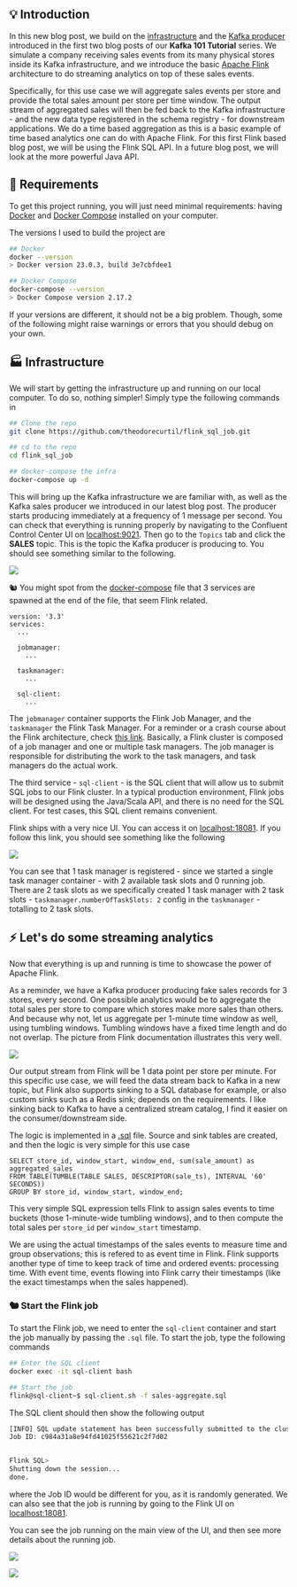 ## :bulb: Introduction

In this new blog post, we build on the [infrastructure](https://github.com/theodorecurtil/kafka_101) and the [Kafka producer](https://github.com/theodorecurtil/kafka_sales_producer) introduced in the first two blog posts of our **Kafka 101 Tutorial** series. We simulate a company receiving sales events from its many physical stores inside its Kafka infrastructure, and we introduce the basic [Apache Flink](https://flink.apache.org/) architecture to do streaming analytics on top of these sales events.

Specifically, for this use case we will aggregate sales events per store and provide the total sales amount per store per time window. The output stream of aggregated sales will then be fed back to the Kafka infrastructure - and the new data type registered in the schema registry - for downstream applications. We do a time based aggregation as this is a basic example of time based analytics one can do with Apache Flink. For this first Flink based blog post, we will be using the Flink SQL API. In a future blog post, we will look at the more powerful Java API.

## :whale2: Requirements

To get this project running, you will just need minimal requirements: having [Docker](https://www.docker.com/) and [Docker Compose](https://docs.docker.com/compose/) installed on your computer.

The versions I used to build the project are

```bash
## Docker
docker --version
> Docker version 23.0.3, build 3e7cbfdee1

## Docker Compose
docker-compose --version
> Docker Compose version 2.17.2
```

If your versions are different, it should not be a big problem. Though, some of the following might raise warnings or errors that you should debug on your own.

## :factory: Infrastructure

We will start by getting the infrastructure up and running on our local computer. To do so, nothing simpler! Simply type the following commands in

```bash
## Clone the repo
git clone https://github.com/theodorecurtil/flink_sql_job.git

## cd to the repo
cd flink_sql_job

## docker-compose the infra
docker-compose up -d
```

This will bring up the Kafka infrastructure we are familiar with, as well as the Kafka sales producer we introduced in our latest blog post. The producer starts producing immediately at a frequency of 1 message per second. You can check that everything is running properly by navigating to the Confluent Control Center UI on [localhost:9021](http://localhost:9021/clusters). Then go to the `Topics` tab and click the **SALES** topic. This is the topic the Kafka producer is producing to. You should see something similar to the following.

![](./pictures/topic-sales.png)

:chipmunk: You might spot from the [docker-compose](https://github.com/theodorecurtil/flink_sql_job/blob/main/docker-compose.yaml) file that 3 services are spawned at the end of the file, that seem Flink related.

```console
version: '3.3'
services:
  ...
    
  jobmanager:
    ...

  taskmanager:
    ...

  sql-client:
    ...
```

The `jobmanager` container supports the Flink Job Manager, and the `taskmanager` the Flink Task Manager. For a reminder or a crash course about the Flink architecture, check [this link](https://nightlies.apache.org/flink/flink-docs-master/docs/concepts/flink-architecture/). Basically, a Flink cluster is composed of a job manager and one or multiple task managers. The job manager is responsible for distributing the work to the task managers, and task managers do the actual work.

The third service - `sql-client` - is the SQL client that will allow us to submit SQL jobs to our Flink cluster. In a typical production environment, Flink jobs will be designed using the Java/Scala API, and there is no need for the SQL client. For test cases, this SQL client remains convenient.

Flink ships with a very nice UI. You can access it on [localhost:18081](http://localhost:18081/#/overview). If you follow this link, you should see something like the following

![](./pictures/flink-ui.png)

You can see that 1 task manager is registered - since we started a single task manager container - with 2 available task slots and 0 running job. There are 2 task slots as we specifically created 1 task manager with 2 task slots - `taskmanager.numberOfTaskSlots: 2` config in the `taskmanager` - totalling to 2 task slots.

## :zap: Let's do some streaming analytics

Now that everything is up and running is time to showcase the power of Apache Flink.

As a reminder, we have a Kafka producer producing fake sales records for 3 stores, every second. One possible analytics would be to aggregate the total sales per store to compare which stores make more sales than others. And because why not, let us aggregate per 1-minute time window as well, using tumbling windows. Tumbling windows have a fixed time length and do not overlap. The picture from Flink documentation illustrates this very well.

![](https://nightlies.apache.org/flink/flink-docs-master/fig/tumbling-windows.svg)

Our output stream from Flink will be 1 data point per store per minute. For this specific use case, we will feed the data stream back to Kafka in a new topic, but Flink also supports sinking to a SQL database for example, or also custom sinks such as a Redis sink; depends on the requirements. I like sinking back to Kafka to have a centralized stream catalog, I find it easier on the consumer/downstream side.

The logic is implemented in a [.sql](https://github.com/theodorecurtil/flink_sql_job/blob/main/sql-jobs/sales-aggregate.sql) file. Source and sink tables are created, and then the logic is very simple for this use case

```console
SELECT store_id, window_start, window_end, sum(sale_amount) as aggregated_sales
FROM TABLE(TUMBLE(TABLE SALES, DESCRIPTOR(sale_ts), INTERVAL '60' SECONDS))
GROUP BY store_id, window_start, window_end;
```

This very simple SQL expression tells Flink to assign sales events to time buckets (those 1-minute-wide tumbling windows), and to then compute the total sales per `store_id` per `window_start` timestamp.

We are using the actual timestamps of the sales events to measure time and group observations; this is refered to as event time in Flink. Flink supports another type of time to keep track of time and ordered events: processing time. With event time, events flowing into Flink carry their timestamps (like the exact timestamps when the sales happened).

### :chipmunk: Start the Flink job

To start the Flink job, we need to enter the `sql-client` container and start the job manually by passing the `.sql` file. To start the job, type the following commands

```bash
## Enter the SQL client
docker exec -it sql-client bash

## Start the job
flink@sql-client~$ sql-client.sh -f sales-aggregate.sql
```

The SQL client should then show the following output

```bash
[INFO] SQL update statement has been successfully submitted to the cluster:
Job ID: c984a31a8e94fd41025f55621c2f7d02


Flink SQL> 
Shutting down the session...
done.
```

where the Job ID would be different for you, as it is randomly generated. We can also see that the job is running by going to the Flink UI on [localhost:18081](http://localhost:18081/#/overview).

You can see the job running on the main view of the UI, and then see more details about the running job.

![](./pictures/flink-ui-job.png)

![](./pictures/flink-job.png)


